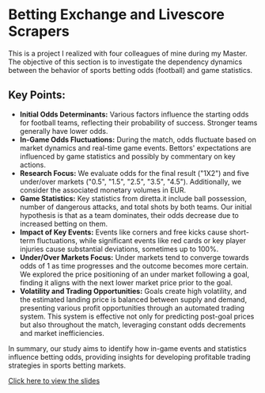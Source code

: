 # Betting Exchange and Livescore Scrapers

This is a project I realized with four colleagues of mine during my Master.
The objective of this section is to investigate the dependency dynamics between the behavior of sports betting odds (football) and game statistics.

## Key Points:
- **Initial Odds Determinants:** Various factors influence the starting odds for football teams, reflecting their probability of success. Stronger teams generally have lower odds.
- **In-Game Odds Fluctuations:** During the match, odds fluctuate based on market dynamics and real-time game events. Bettors' expectations are influenced by game statistics and possibly by commentary on key actions.
- **Research Focus:** We evaluate odds for the final result ("1X2") and five under/over markets ("0.5", "1.5", "2.5", "3.5", "4.5"). Additionally, we consider the associated monetary volumes in EUR.
- **Game Statistics:** Key statistics from diretta.it include ball possession, number of dangerous attacks, and total shots by both teams. Our initial hypothesis is that as a team dominates, their odds decrease due to increased betting on them.
- **Impact of Key Events:** Events like corners and free kicks cause short-term fluctuations, while significant events like red cards or key player injuries cause substantial deviations, sometimes up to 100%.
- **Under/Over Markets Focus:** Under markets tend to converge towards odds of 1 as time progresses and the outcome becomes more certain. We explored the price positioning of an under market following a goal, finding it aligns with the next lower market price prior to the goal.
- **Volatility and Trading Opportunities:** Goals create high volatility, and the estimated landing price is balanced between supply and demand, presenting various profit opportunities through an automated trading system. This system is effective not only for predicting post-goal prices but also throughout the match, leveraging constant odds decrements and market inefficiencies.

In summary, our study aims to identify how in-game events and statistics influence betting odds, providing insights for developing profitable trading strategies in sports betting markets.


[Click here to view the slides](/Users/danieleraimondi/Betting_Livescore_Scrapers-1/docs/Slides.pdf)
